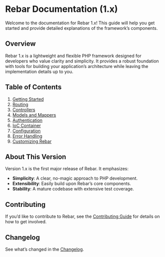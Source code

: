 # Rebar Documentation (1.x)

Welcome to the documentation for Rebar 1.x! This guide will help you get started and provide detailed explanations of the framework’s components.

## Overview

Rebar 1.x is a lightweight and flexible PHP framework designed for developers who value clarity and simplicity. It provides a robust foundation with tools for building your application’s architecture while leaving the implementation details up to you.

## Table of Contents

1. [Getting Started](getting-started.md)
2. [Routing](routing.md)
3. [Controllers](controllers.md)
4. [Models and Mappers](models-and-mappers.md)
5. [Authentication](authentication.md)
6. [IoC Container](ioc-container.md)
7. [Configuration](configuration.md)
7. [Error Handling](error-handling.md)
8. [Customizing Rebar](customizing-rebar.md)

## About This Version

Version 1.x is the first major release of Rebar. It emphasizes:
- **Simplicity**: A clear, no-magic approach to PHP development.
- **Extensibility**: Easily build upon Rebar’s core components.
- **Stability**: A mature codebase with extensive test coverage.

## Contributing

If you’d like to contribute to Rebar, see the [Contributing Guide](../../CONTRIBUTING.md) for details on how to get involved.

## Changelog

See what’s changed in the [Changelog](../../CHANGELOG.md).
